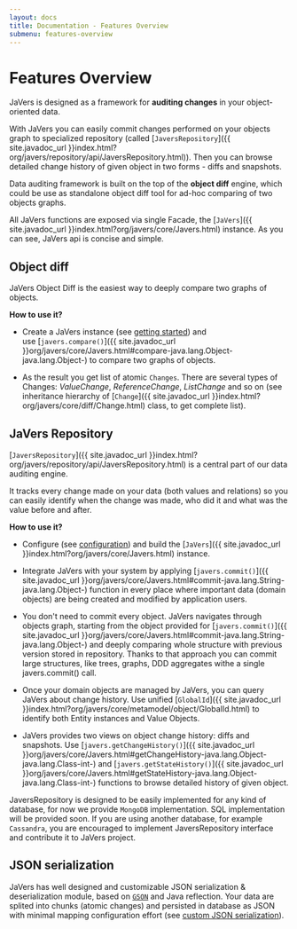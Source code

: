 ```yaml
---
layout: docs
title: Documentation - Features Overview
submenu: features-overview
---
```


# Features Overview #

JaVers is designed as a framework for **auditing changes** in your object-oriented data.

With JaVers you can easily commit changes performed on your objects graph to specialized repository
(called [`JaversRepository`]({{ site.javadoc_url }}index.html?org/javers/repository/api/JaversRepository.html)).
Then you can browse detailed change history of given object in two forms - diffs and snapshots. 

Data auditing framework is built on the top of the **object diff** engine, which could be use as standalone object diff tool for ad-hoc
comparing of two objects graphs.

All JaVers functions are exposed via single Facade, the
[`JaVers`]({{ site.javadoc_url }}index.html?org/javers/core/Javers.html) instance.
As you can see, JaVers api is concise and simple.

<a name="object-diff"></a>
## Object diff
JaVers Object Diff is the easiest way to deeply compare two graphs of objects.

**How to use it?**

* Create a JaVers instance (see [getting started](/documentation/getting-started/#create-javers-instance)) and  
  use [`javers.compare()`]({{ site.javadoc_url }}org/javers/core/Javers.html#compare-java.lang.Object-java.lang.Object-)
  to compare two graphs of objects. 
   
* As the result you get list of atomic `Changes`.
  There are several types of Changes: *ValueChange*, *ReferenceChange*, *ListChange* and so on (see inheritance hierarchy of 
  [`Change`]({{ site.javadoc_url }}index.html?org/javers/core/diff/Change.html) class, to get complete list).      

<a name="javers-repository"></a>
## JaVers Repository
[`JaversRepository`]({{ site.javadoc_url }}index.html?org/javers/repository/api/JaversRepository.html)
is a central part of our data auditing engine. 

It tracks every change made on your data (both values and relations) so you can easily identify when the change was made,
who did it and what was the value before and after.

**How to use it?**

* Configure (see [configuration](/documentation/configuration)) and build the
  [`JaVers`]({{ site.javadoc_url }}index.html?org/javers/core/Javers.html) instance. 

* Integrate JaVers with your system by applying 
  [`javers.commit()`]({{ site.javadoc_url }}org/javers/core/Javers.html#commit-java.lang.String-java.lang.Object-)
  function in every place where 
  important data (domain objects) are being created and modified by application users.
  
* You don't need to commit every object. JaVers navigates through objects graph, starting from
  the object provided for
  [`javers.commit()`]({{ site.javadoc_url }}org/javers/core/Javers.html#commit-java.lang.String-java.lang.Object-)
  and deeply comparing whole structure with previous version stored in repository.
  Thanks to that approach you can commit large structures, like trees, graphs, DDD aggregates withe a single
  javers.commit() call.
  
* Once your domain objects are managed by JaVers, you can query JaVers about change history. 
  Use unified 
  [`GlobalId`]({{ site.javadoc_url }}index.html?org/javers/core/metamodel/object/GlobalId.html)
  to identify both Entity instances and Value Objects.
  
* JaVers provides two views on object change history: diffs and snapshots.
  Use [`javers.getChangeHistory()`]({{ site.javadoc_url }}org/javers/core/Javers.html#getChangeHistory-java.lang.Object-java.lang.Class-int-)
  and [`javers.getStateHistory()`]({{ site.javadoc_url }}org/javers/core/Javers.html#getStateHistory-java.lang.Object-java.lang.Class-int-)
  functions to browse detailed history of given object.
  
JaversRepository is designed to be easily implemented for any kind of database,
for now we provide `MongoDB` implementation. SQL implementation will be provided soon.
If you are using another database, for example `Cassandra`, you are encouraged to implement 
JaversRepository interface and contribute it to JaVers project.

<a name="json-serialization"></a>
## JSON serialization
JaVers has well designed and customizable JSON serialization & deserialization module, based on 
[`GSON`](https://code.google.com/p/google-gson/) and Java reflection. 
Your data are splited into chunks (atomic changes) and persisted in database as JSON
with minimal mapping configuration effort
(see [custom JSON serialization](/documentation/configuration#custom-json-serialization)).

